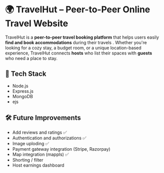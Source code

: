 # 🌍 TravelHut – Peer-to-Peer Online Travel Website

TravelHut is a **peer-to-peer travel booking platform** that helps users easily **find and book accommodations** during their travels . Whether you're looking for a cozy stay, a budget room, or a unique location-based experience, TravelHut connects **hosts** who list their spaces with **guests** who need a place to stay.

## 🧰 Tech Stack
- Node.js
- Express.js
- MongoDB
- ejs

## 🛠 Future Improvements

- Add reviews and ratings ✅
- Authentication and authorizations ✅
- Image uploding ✅
- Payment gateway integration (Stripe, Razorpay)
- Map integration (mappls) ✅
- Shorting / filter
- Host earnings dashboard
